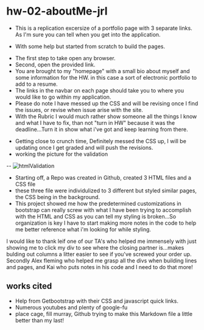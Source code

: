# hw-02-aboutMe-jrl

- This is a replication excersize of a portfolio page with 3 separate links. As I'm sure you can tell when you get into the application.

* With some help but started from scratch to build the pages.

- The first step to take open any browser.
- Second, open the provided link.
- You are brought to my "homepage" with a small bio about myself and some information for the HW. in this case a sort of electronic portfolio to add to a resume.
- The links in the navbar on each page should take you to where you would like to go within my application.
- Please do note I have messed up the CSS and will be revising once I find the issues, or revise when issue arise with the site.
- With the Rubric I would much rather show someone all the things I know and what I have to fix, than not "turn in HW" because it was the deadline...Turn it in show what i've got and keep learning from there.

* Getting close to crunch time, Definitely messed the CSS up, I will be updating once I get graded and will push the revisions.
* working the picture for the validation

--
![htmlValidation]("assets/validation.png")

- Starting off, a Repo was created in Github, created 3 HTML files and a CSS file
- these three file were individulized to 3 different but styled similar pages, the CSS being in the background.
- This project showed me how the predetermined customizations in bootstrap can really screw with what I have been trying to accomplish with the HTML and CSS as you can tell my styling is broken...So organization is key I have to start making more notes in the code to help me better reference what i'm looking for while styling.

I would like to thank leif one of our TA's who helped me immensely with just showing me to click my div to see where the closing partner is...makes bulding out columns a litter easier to see if you've screwed your order up.
Secondly Alex fleming who helped me grasp all the divs when building lines and pages, and Kai who puts notes in his code and I need to do that more!

## works cited

- Help from Getbootstrap with their CSS and javascript quick links.
- Numerous youtubes and plenty of google-fu
- place cage, fill murray, Github trying to make this Markdown file a little better than my last!
